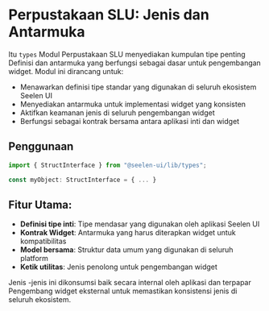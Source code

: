 # **Perpustakaan SLU: Jenis dan Antarmuka**

Itu `types` Modul Perpustakaan SLU menyediakan kumpulan tipe penting Definisi
dan antarmuka yang berfungsi sebagai dasar untuk pengembangan widget. Modul ini
dirancang untuk:

- Menawarkan definisi tipe standar yang digunakan di seluruh ekosistem Seelen UI
- Menyediakan antarmuka untuk implementasi widget yang konsisten
- Aktifkan keamanan jenis di seluruh pengembangan widget
- Berfungsi sebagai kontrak bersama antara aplikasi inti dan widget

## **Penggunaan**

```ts
import { StructInterface } from "@seelen-ui/lib/types";

const myObject: StructInterface = { ... }
```

## **Fitur Utama:**

- **Definisi tipe inti**: Tipe mendasar yang digunakan oleh aplikasi Seelen UI
- **Kontrak Widget**: Antarmuka yang harus diterapkan widget untuk
  kompatibilitas
- **Model bersama**: Struktur data umum yang digunakan di seluruh platform
- **Ketik utilitas**: Jenis penolong untuk pengembangan widget

Jenis -jenis ini dikonsumsi baik secara internal oleh aplikasi dan terpapar
Pengembang widget eksternal untuk memastikan konsistensi jenis di seluruh
ekosistem.
